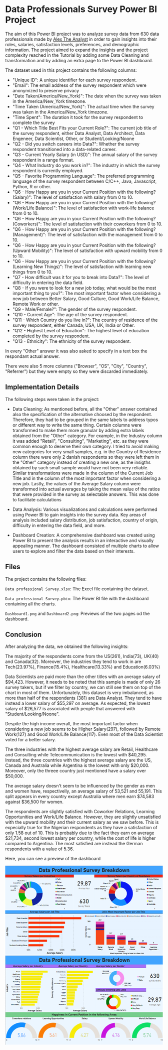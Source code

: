 # Data Professionals Survey Power BI Project

The aim of this Power BI project was to analyze survey data from 630 data professionals made by [Alex The Analyst](https://www.youtube.com/watch?v=pixlHHe_lNQ&list=PLUaB-1hjhk8FE_XZ87vPPSfHqb6OcM0cF&index=42) in order to gain insights into their roles, salaries, satisfaction levels, preferences, and demographic information. The project aimed to expand the insights and the project complexity reached in the Tutorial by adding some Data Cleaning and transformation and by adding an extra page to the Power BI dashboard.

The dataset used in this project contains the following columns:

- "Unique ID": A unique identifier for each survey respondent.
- "Email": The email address of the survey respondent which were anonymized to preserve privacy
- "Date Taken(America/New_York)": The date when the survey was taken in the America/New_York timezone.
- "Time Taken (America/New_York)": The actual time when the survey was taken in the America/New_York timezone.
- "Time Spent": The duration it took for the survey respondent to complete the survey
- "Q1 - Which Title Best Fits your Current Role?": The current job title of the survey respondent, either Data Analyst, Data Architect, Data Engeneer, Data Scientist, Other, or Student/Looking/Noone
- "Q2 - Did you switch careers into Data?": Whether the survey respondent transitioned into a data-related career.
- "Q3 - Current Yearly Salary (in USD)": The annual salary of the survey respondent in a range format.
- "Q4 - What Industry do you work in?": The industry in which the survey respondent is currently employed.
- "Q5 - Favorite Programming Language": The preferred programming language of the survey respondent between C/C++, Java, Javascript, Python, R or other.
- "Q6 - How Happy are you in your Current Position with the following? (Salary)": The level of satisfaction with salary from 0 to 10.
- "Q6 - How Happy are you in your Current Position with the following? (Work/Life Balance)": The level of satisfaction with work-life balance from 0 to 10.
- "Q6 - How Happy are you in your Current Position with the following? (Coworkers)": The level of satisfaction with their coworkers from 0 to 10.
- "Q6 - How Happy are you in your Current Position with the following? (Management)": The level of satisfaction with the management from 0 to 10.
- "Q6 - How Happy are you in your Current Position with the following? (Upward Mobility)": The level of satisfaction with upward mobility from 0 to 10.
- "Q6 - How Happy are you in your Current Position with the following? (Learning New Things)": The level of satisfaction with learning new things from 0 to 10.
- "Q7 - How difficult was it for you to break into Data?": The level of difficulty in entering the data field.
- "Q8 - If you were to look for a new job today, what would be the most important thing to you?": The most important factor when considering a new job between Better Salary, Good Culture, Good Work/Life Balance, Remote Work or other.
- "Q9 - Male/Female?": The gender of the survey respondent.
- "Q10 - Current Age": The age of the survey respondent.
- "Q11 - Which Country do you live in?": The country of residence of the survey respondent, either Canada, USA, UK, India or Other.
- "Q12 - Highest Level of Education": The highest level of education completed by the survey respondent.
- "Q13 - Ethnicity": The ethnicity of the survey respondent.

In every "Other" answer it was also asked to specify in a text box the respondant actual answer.

There were also 5 more columns ("Browser", "OS", "City", "Country", "Referrer") but they were empty so they were discarded immediately.

## Implementation Details
The following steps were taken in the project:

- Data Cleaning: As mentioned before, all the "Other" answer contained also the specification of the alternative choosed by the respondent. Therefore, they had to be grouped in the same labels to address typos or different way to write the same thing. Certain columns were transformed to make them more granular by adding extra labels obtained from the "Other" category.
For example, in the Industry column it was added "Retail", "Consulting", "Marketing", etc. as they were common enough to deserve their own category. I tried to avoid making new categories for very small samples, e.g. in the Country of Residence column there were only 2 danish respondents so they were left them in the "Other" category instead of creating a new one, as the insigths obtained by such small sample would have not been very reliable. Similar transformations were made in the column of the Current Job Title and in the column of the most important factor when considering a new job.
Lastly, the values of the Average Salary column were transformed into actual averages by taking the mean value of the ratios that were provided in the survey as selectable answers. This was done to facilitate calculations

- Data Analysis: Various visualizations and calculations were performed using Power BI to gain insights into the survey data. Key areas of analysis included salary distribution, job satisfaction, country of origin, difficulty in entering the data field, and more.
        
- Dashboard Creation: A comprehensive dashboard was created using Power BI to present the analysis results in an interactive and visually appealing manner. The dashboard consisted of multiple charts to allow users to explore and filter the data based on their interests.

## Files

The project contains the following files:

`Data professional Survey.xlsx`: The Excel file containing the dataset.

`Data professional Survey.pbix`: The Power BI file with the dashboard containing all the charts.

`Dashboard1.png` and `Dashboard2.png`: Previews of the two pages od the dashboard.

## Conclusion

After analyzing the data, we obtained the following insights:

The majority of the respondents come from the US(261), India(73), UK(40) and Canada(32). Moreover, the industries they tend to work in are Tech(23.97%), Finance(15.4%), Healthcare(13.33%) and Education(6.03%)

Data Scientists are paid more than the other titles with an average salary of $94,423. However, it needs to be noted that this sample is made of only 26 survey takers, but if we filter by country, we can still see them on top of the chart in most of them. Unfortunately, this dataset is very imbalanced, as more than half of the respondents (381) are Data Analyst. They tend to have instead a lower salary of $55,297 on average. As expected, the lowest salary of $26,577 is associated with people that answered with "Student/Looking/Noone". 

Despite the high income overall, the most important factor when considering a new job seems to be Higher Salary(297), followed by Remote Work(127) and Good Work/Life Balance(117). Even most of the Data Scientist voted for a better salary.

The three industries with the highest average salary are Retail, Healthcare and Consulting while Telecommunication is the lowest with $40,295. Instead, the three countries with the highest average salary are the US, Canada and Australia while Argentina is the lowest with only $20,000. Moreover, only the threee country just mentioned have a salary over $50,000.

The average salary doesn't seem to be influenced by the gender as men and women have, respectivelly, an average salary of 53,521 and 55,191. This split appears in every country except Australia where men earn $74,583 against $36,500 for women.

The respondents are slightly satisfied with Coworker Relations, Learning Opportunities and Work/Life Balance. However, they are slightly unsatisfied with the upward mobility and their current salary as we saw before. This is expecially true for the Nigerian respondents as they have a satisfaction of only 1.58 out of 10. This is probably due to the fact they earn on average $21,734, second lowest salary per country, while the cost of life is higher compared to Argentina. The most satisfied are instead the German respondents with a value of 5.36.

Here, you can see a preview of the dashboard

![d](Dashboard1.png)
![d](Dashboard2.png)
